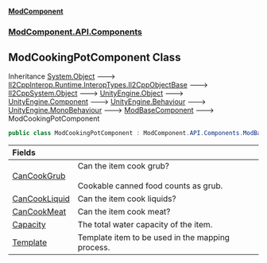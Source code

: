 #### [ModComponent](index.md 'index')
### [ModComponent.API.Components](index.md#ModComponent.API.Components 'ModComponent.API.Components')

## ModCookingPotComponent Class

Inheritance [System.Object](https://docs.microsoft.com/en-us/dotnet/api/System.Object 'System.Object') &#129106; [Il2CppInterop.Runtime.InteropTypes.Il2CppObjectBase](https://docs.microsoft.com/en-us/dotnet/api/Il2CppInterop.Runtime.InteropTypes.Il2CppObjectBase 'Il2CppInterop.Runtime.InteropTypes.Il2CppObjectBase') &#129106; [Il2CppSystem.Object](https://docs.microsoft.com/en-us/dotnet/api/Il2CppSystem.Object 'Il2CppSystem.Object') &#129106; [UnityEngine.Object](https://docs.microsoft.com/en-us/dotnet/api/UnityEngine.Object 'UnityEngine.Object') &#129106; [UnityEngine.Component](https://docs.microsoft.com/en-us/dotnet/api/UnityEngine.Component 'UnityEngine.Component') &#129106; [UnityEngine.Behaviour](https://docs.microsoft.com/en-us/dotnet/api/UnityEngine.Behaviour 'UnityEngine.Behaviour') &#129106; [UnityEngine.MonoBehaviour](https://docs.microsoft.com/en-us/dotnet/api/UnityEngine.MonoBehaviour 'UnityEngine.MonoBehaviour') &#129106; [ModBaseComponent](ModBaseComponent.md 'ModComponent.API.Components.ModBaseComponent') &#129106; ModCookingPotComponent

```csharp
public class ModCookingPotComponent : ModComponent.API.Components.ModBaseComponent
```

| Fields | |
| :--- | :--- |
| [CanCookGrub](ModCookingPotComponent.CanCookGrub.md 'ModComponent.API.Components.ModCookingPotComponent.CanCookGrub') | Can the item cook grub? <br/><br/>Cookable canned food counts as grub. |
| [CanCookLiquid](ModCookingPotComponent.CanCookLiquid.md 'ModComponent.API.Components.ModCookingPotComponent.CanCookLiquid') | Can the item cook liquids? |
| [CanCookMeat](ModCookingPotComponent.CanCookMeat.md 'ModComponent.API.Components.ModCookingPotComponent.CanCookMeat') | Can the item cook meat? |
| [Capacity](ModCookingPotComponent.Capacity.md 'ModComponent.API.Components.ModCookingPotComponent.Capacity') | The total water capacity of the item. |
| [Template](ModCookingPotComponent.Template.md 'ModComponent.API.Components.ModCookingPotComponent.Template') | Template item to be used in the mapping process. |
